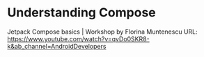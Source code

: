 # Understanding Compose
Jetpack Compose basics | Workshop by Florina Muntenescu
URL: https://www.youtube.com/watch?v=qvDo0SKR8-k&ab_channel=AndroidDevelopers